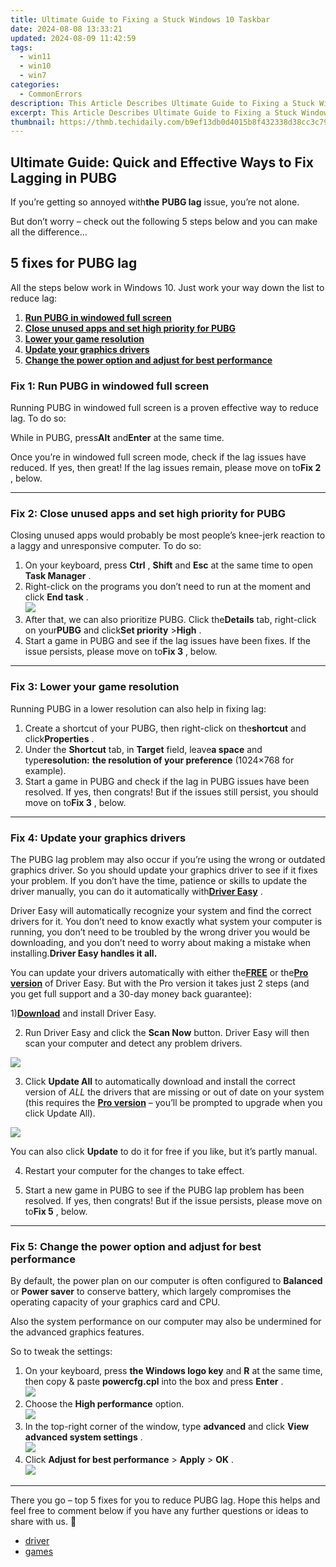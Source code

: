 ```yaml
---
title: Ultimate Guide to Fixing a Stuck Windows 10 Taskbar
date: 2024-08-08 13:33:21
updated: 2024-08-09 11:42:59
tags:
  - win11
  - win10
  - win7
categories:
  - CommonErrors
description: This Article Describes Ultimate Guide to Fixing a Stuck Windows 10 Taskbar
excerpt: This Article Describes Ultimate Guide to Fixing a Stuck Windows 10 Taskbar
thumbnail: https://thmb.techidaily.com/b9ef13db0d4015b8f432338d38cc3c79dffc2187f90b8af800f112790cda12e7.JPG
---
```


## Ultimate Guide: Quick and Effective Ways to Fix Lagging in PUBG

If you’re getting so annoyed with**the** **PUBG lag** issue, you’re not alone.

 But don’t worry – check out the following 5 steps below and you can make all the difference…

## 5 fixes for PUBG lag

 All the steps below work in Windows 10\. Just work your way down the list to reduce lag:

1. **[Run PUBG in windowed full screen](https://tools.techidaily.com/drivereasy/download/)**
2. **[Close unused apps and set high priority for PUBG](https://tools.techidaily.com/drivereasy/download/)**
3. **[Lower your game resolution](https://tools.techidaily.com/drivereasy/download/)**
4. **[Update your graphics drivers](https://tools.techidaily.com/drivereasy/download/)**
5. **[Change the power option and adjust for best performance](https://tools.techidaily.com/drivereasy/download/)**

### Fix 1: Run PUBG in windowed full screen

 Running PUBG in windowed full screen is a proven effective way to reduce lag. To do so:

 While in PUBG, press**Alt** and**Enter** at the same time.

 Once you’re in windowed full screen mode, check if the lag issues have reduced. If yes, then great! If the lag issues remain, please move on to**Fix 2** , below.

---

### Fix 2: Close unused apps and set high priority for PUBG

 Closing unused apps would probably be most people’s knee-jerk reaction to a laggy and unresponsive computer. To do so:

1. On your keyboard, press **Ctrl** , **Shift**   and **Esc**   at the same time to open **Task Manager** .
2. Right-click on the programs you don’t need to run at the moment and click **End task** .  
![](https://images.drivereasy.com/wp-content/uploads/2018/07/img_5b4c7311c0152.jpg)
3. After that, we can also prioritize PUBG. Click the**Details** tab, right-click on your**PUBG** and click**Set priority** \>**High** .
4. Start a game in PUBG and see if the lag issues have been fixes. If the issue persists, please move on to**Fix 3** , below.

---

### Fix 3: Lower your game resolution

Running PUBG in a lower resolution can also help in fixing lag:

1. Create a shortcut of your PUBG, then right-click on the**shortcut** and click**Properties** .
2. Under the **Shortcut** tab, in **Target** field, leave**a space** and type**resolution:** **the resolution of your preference** (1024×768 for example).
3. Start a game in PUBG and check if the lag in PUBG issues have been resolved. If yes, then congrats! But if the issues still persist, you should move on to**Fix 3** , below.

---

### Fix 4: Update your graphics drivers

 The PUBG lag problem may also occur if you’re using the wrong or outdated graphics driver. So you should update your graphics driver to see if it fixes your problem. If you don’t have the time, patience or skills to update the driver manually, you can do it automatically with[**Driver Easy**](https://tools.techidaily.com/drivereasy/download/) .

 Driver Easy will automatically recognize your system and find the correct drivers for it. You don’t need to know exactly what system your computer is running, you don’t need to be troubled by the wrong driver you would be downloading, and you don’t need to worry about making a mistake when installing.**Driver Easy handles it all.**

 You can update your drivers automatically with either the[**FREE**](https://tools.techidaily.com/drivereasy/download/) or the[**Pro version**](https://tools.techidaily.com/drivereasy/download/) of Driver Easy. But with the Pro version it takes just 2 steps (and you get full support and a 30-day money back guarantee):

 1)[**Download**](https://tools.techidaily.com/drivereasy/download/) and install Driver Easy.

 2) Run Driver Easy and click the **Scan Now** button. Driver Easy will then scan your computer and detect any problem drivers.

![](https://images.drivereasy.com/wp-content/uploads/2018/07/img_5b46ffcde1143.jpg)

 3) Click **Update All** to automatically download and install the correct version of _ALL_ the drivers that are missing or out of date on your system (this requires the [**Pro version**](https://tools.techidaily.com/drivereasy/download/) – you’ll be prompted to upgrade when you click Update All).

![](https://images.drivereasy.com/wp-content/uploads/2018/07/img_5b594602cca14.jpg)

 You can also click **Update** to do it for free if you like, but it’s partly manual.

4) Restart your computer for the changes to take effect.

5) Start a new game in PUBG to see if the PUBG lap problem has been resolved. If yes, then congrats! But if the issue persists, please move on to**Fix 5** , below.

---

### Fix 5: Change the power option and adjust for best performance

 By default, the power plan on our computer is often configured to **Balanced**   or **Power saver**   to conserve battery, which largely compromises the operating capacity of your graphics card and CPU.

 Also the system performance on our computer may also be undermined for the advanced graphics features.

So to tweak the settings:

1. On your keyboard, press **the Windows logo key**   and **R**   at the same time, then copy & paste **powercfg.cpl**   into the box and press **Enter** .  
![](https://images.drivereasy.com/wp-content/uploads/2018/07/img_5b4c4e6c91572.png)
2. Choose the **High performance** option.  
![](https://images.drivereasy.com/wp-content/uploads/2018/07/img_5b4c4f0b203f9.jpg)
3. In the top-right corner of the window, type **advanced**  and click **View advanced system settings** .  
![](https://images.drivereasy.com/wp-content/uploads/2018/07/img_5b4c503626f65.jpg)
4. Click **Adjust for best performance** \> **Apply** \> **OK** .  
![](https://images.drivereasy.com/wp-content/uploads/2018/07/img_5b4c50b65a2ed.jpg)

---

 There you go – top 5 fixes for you to reduce PUBG lag. Hope this helps and feel free to comment below if you have any further questions or ideas to share with us. 🙂

* [driver](https://tools.techidaily.com/drivereasy/download/)
* [games](https://tools.techidaily.com/drivereasy/download/)

<ins class="adsbygoogle"
     style="display:block"
     data-ad-format="autorelaxed"
     data-ad-client="ca-pub-7571918770474297"
     data-ad-slot="1223367746"></ins>



<ins class="adsbygoogle"
     style="display:block"
     data-ad-client="ca-pub-7571918770474297"
     data-ad-slot="8358498916"
     data-ad-format="auto"
     data-full-width-responsive="true"></ins>
